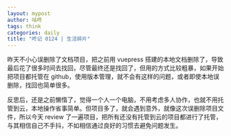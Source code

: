 ```yaml
---
layout: mypost
author: 咕咚
tags: think
categories: daily
title: "咚记 0124 | 生活碎片"
---
```


昨天不小心误删除了文档项目，把之前用 vuepress 搭建的本地文档删除了，导致最后花了很多时间去找回，尽管最终还是找回了，但用的方式比较粗暴，如果开始把项目都托管在 github，使用版本管理，就不会有这样的问题，或者即使本地误删除，找回也简单很多。


反思后，还是之前懒惰了，觉得一个人一个电脑，不用考虑多人协作，也就不用托管到云，本地操作省事简单。但项目多了，就会遇到意外，就像这次误删除项目文件，所以今天 review 了一遍项目，把所有还没有托管到云的项目都进行了托管，与其相信自己不手抖，不如相信通过良好的习惯去避免问题发生。